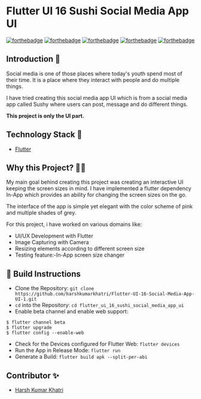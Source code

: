 
# Flutter UI 16 Sushi Social Media App UI


[![forthebadge](https://forthebadge.com/images/badges/built-by-developers.svg)](https://forthebadge.com)
[![forthebadge](https://forthebadge.com/images/badges/built-with-love.svg)](https://forthebadge.com)
[![forthebadge](https://forthebadge.com/images/badges/made-with-reason.svg)](https://forthebadge.com)
[![forthebadge](https://forthebadge.com/images/badges/open-source.svg)](https://forthebadge.com)
[![forthebadge](https://forthebadge.com/images/badges/you-didnt-ask-for-this.svg)](https://forthebadge.com)


## Introduction 📌

Social media is one of those places where today's youth spend most of their time. It is a place where they interact with people and do multiple things.

I have tried creating this social media app UI which is from a social media app called Sushy where users can post, message and do different things.

**This project is only the UI part.**

## Technology Stack 🏁

- [Flutter](https://flutter.dev/)

## Why this Project? 🏃‍♂️

My main goal behind creating this project was creating an interactive UI keeping the screen sizes in mind. I have implemented a flutter dependency In-App which provides an ability for changing the screen sizes on the go.

The interface of the app is simple yet elegant with the color scheme of pink and multiple shades of grey.

For this project, i have worked on various domains like:

- UI/UX Development with Flutter 
- Image Capturing with Camera
- Resizing elements according to different screen size
- Testing feature:-In-App screen size changer

## 👀 Build Instructions 

- Clone the Repository: `git clone https://github.com/harshkumarkhatri/Flutter-UI-16-Social-Media-App-UI-1.git`
- `cd` into the Repository: `cd flutter_ui_16_sushi_social_media_app_ui`
- Enable beta channel and enable web support:
```
$ flutter channel beta
$ flutter upgrade
$ flutter config --enable-web
```
- Check for the Devices configured for Flutter Web: `flutter devices`
- Run the App in Release Mode: `flutter run`
- Generate a Build: `flutter build apk --split-per-abi`


## Contributor ✨

- [Harsh Kumar Khatri](https://github.com/harshkumarkhatri)
